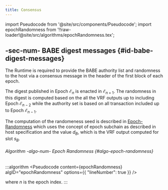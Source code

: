 ```yaml
---
title: Consensus
---
```


import Pseudocode from '@site/src/components/Pseudocode';
import epochRandomness from '!!raw-loader!@site/src/algorithms/epochRandomness.tex';

## -sec-num- BABE digest messages {#id-babe-digest-messages}

The Runtime is required to provide the BABE authority list and randomness to the host via a consensus message in the header of the first block of each epoch.

The digest published in Epoch ${\mathcal{{{E}}}}_{{n}}$ is enacted in ${\mathcal{{{E}}}}_{{{n}+{1}}}$. The randomness in this digest is computed based on the all the VRF outputs up to including Epoch ${\mathcal{{{E}}}}_{{{n}-{2}}}$ while the authority set is based on all transaction included up to Epoch ${\mathcal{{{E}}}}_{{{n}-{1}}}$.

The computation of the randomeness seed is described in [Epoch-Randomness](id-consensus#algo-epoch-randomness) which uses the concept of epoch subchain as described in host specification and the value ${d}_{{B}}$, which is the VRF output computed for slot ${s}_{{B}}$.

###### Algorithm -algo-num- Epoch Randomness {#algo-epoch-randomness}
:::algorithm
<Pseudocode
    content={epochRandomness}
    algID="epochRandomness"
    options={{ "lineNumber": true }}
/>

where ${n}$ is the epoch index.
:::
